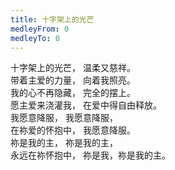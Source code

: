 ```yaml
---
title: 十字架上的光芒
medleyFrom: 0
medleyTo: 0
---
```


十字架上的光芒， 温柔又慈祥。  
带着主爱的力量， 向着我照亮。  
我的心不再隐藏， 完全的摆上。  
愿主爱来浇灌我， 在爱中得自由释放。  
我愿意降服， 我愿意降服，  
在祢爱的怀抱中， 我愿意降服。  
祢是我的主， 祢是我的主，  
永远在祢怀抱中， 祢是我，祢是我的主。
